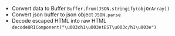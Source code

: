 - Convert data to Buffer `Buffer.from(JSON.stringify(objOrArray))`
- Convert json buffer to json object `JSON.parse`
- Decode escaped HTML into raw HTML `decodeURIComponent("\u003ch1\u003etEST\u003c/h1\u003e")`
